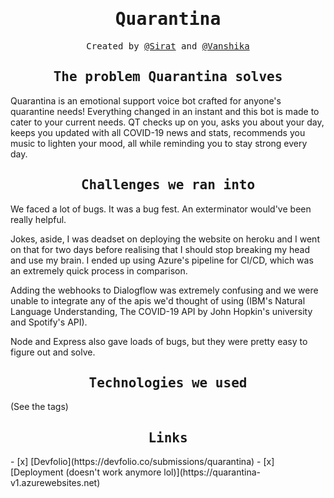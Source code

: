 <h1 align="center"><samp>Quarantina</samp></h1>

<p align="center"><samp>Created by <a href="https://github.com/sBx99">@Sirat</a> and <a href="https://github.com/one-she-kaa">@Vanshika</a></samp></p>

<h2 align="center"><samp>The problem Quarantina solves</samp></h2>
Quarantina is an emotional support voice bot crafted for anyone's quarantine needs! Everything changed in an instant and this bot is made to cater to your current needs. QT checks up on you, asks you about your day, keeps you updated with all COVID-19 news and stats, recommends you music to lighten your mood, all while reminding you to stay strong every day.

<h2 align="center"><samp>Challenges we ran into</samp></h2>
We faced a lot of bugs. It was a bug fest. An exterminator would've been really helpful.

Jokes, aside, I was deadset on deploying the website on heroku and I went on that for two days before realising that I should stop breaking my head and use my brain. I ended up using Azure's pipeline for CI/CD, which was an extremely quick process in comparison.

Adding the webhooks to Dialogflow was extremely confusing and we were unable to integrate any of the apis we'd thought of using (IBM's Natural Language Understanding, The COVID-19 API by John Hopkin's university and Spotify's API).

Node and Express also gave loads of bugs, but they were pretty easy to figure out and solve.

<h2 align="center"><samp>Technologies we used</samp></h2>
(See the tags)

<h2 align="center"><samp>Links</samp></h2>
 - [x] [Devfolio](https://devfolio.co/submissions/quarantina)
 - [x] [Deployment (doesn't work anymore lol)](https://quarantina-v1.azurewebsites.net)
